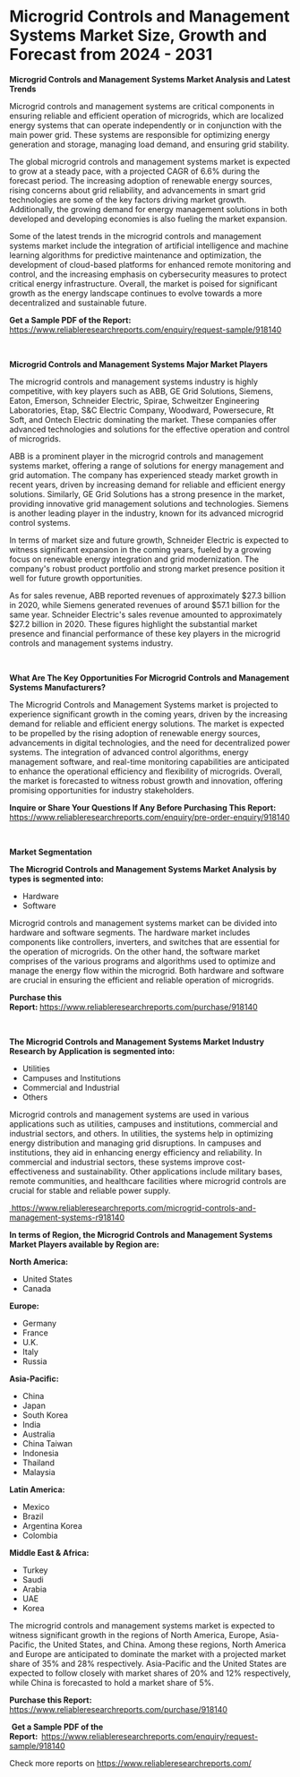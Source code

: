 <p><h1>Microgrid Controls and Management Systems Market Size, Growth and Forecast from 2024 - 2031</h1></p><p><strong>Microgrid Controls and Management Systems Market Analysis and Latest Trends</strong></p>
<p><p>Microgrid controls and management systems are critical components in ensuring reliable and efficient operation of microgrids, which are localized energy systems that can operate independently or in conjunction with the main power grid. These systems are responsible for optimizing energy generation and storage, managing load demand, and ensuring grid stability.</p><p>The global microgrid controls and management systems market is expected to grow at a steady pace, with a projected CAGR of 6.6% during the forecast period. The increasing adoption of renewable energy sources, rising concerns about grid reliability, and advancements in smart grid technologies are some of the key factors driving market growth. Additionally, the growing demand for energy management solutions in both developed and developing economies is also fueling the market expansion.</p><p>Some of the latest trends in the microgrid controls and management systems market include the integration of artificial intelligence and machine learning algorithms for predictive maintenance and optimization, the development of cloud-based platforms for enhanced remote monitoring and control, and the increasing emphasis on cybersecurity measures to protect critical energy infrastructure. Overall, the market is poised for significant growth as the energy landscape continues to evolve towards a more decentralized and sustainable future.</p></p>
<p><strong>Get a Sample PDF of the Report:&nbsp;</strong> <a href="https://www.reliableresearchreports.com/enquiry/request-sample/918140">https://www.reliableresearchreports.com/enquiry/request-sample/918140</a></p>
<p>&nbsp;</p>
<p><strong>Microgrid Controls and Management Systems Major Market Players</strong></p>
<p><p>The microgrid controls and management systems industry is highly competitive, with key players such as ABB, GE Grid Solutions, Siemens, Eaton, Emerson, Schneider Electric, Spirae, Schweitzer Engineering Laboratories, Etap, S&C Electric Company, Woodward, Powersecure, Rt Soft, and Ontech Electric dominating the market. These companies offer advanced technologies and solutions for the effective operation and control of microgrids.</p><p>ABB is a prominent player in the microgrid controls and management systems market, offering a range of solutions for energy management and grid automation. The company has experienced steady market growth in recent years, driven by increasing demand for reliable and efficient energy solutions. Similarly, GE Grid Solutions has a strong presence in the market, providing innovative grid management solutions and technologies. Siemens is another leading player in the industry, known for its advanced microgrid control systems.</p><p>In terms of market size and future growth, Schneider Electric is expected to witness significant expansion in the coming years, fueled by a growing focus on renewable energy integration and grid modernization. The company's robust product portfolio and strong market presence position it well for future growth opportunities.</p><p>As for sales revenue, ABB reported revenues of approximately $27.3 billion in 2020, while Siemens generated revenues of around $57.1 billion for the same year. Schneider Electric's sales revenue amounted to approximately $27.2 billion in 2020. These figures highlight the substantial market presence and financial performance of these key players in the microgrid controls and management systems industry.</p></p>
<p>&nbsp;</p>
<p><strong>What Are The Key Opportunities For Microgrid Controls and Management Systems Manufacturers?</strong></p>
<p><p>The Microgrid Controls and Management Systems market is projected to experience significant growth in the coming years, driven by the increasing demand for reliable and efficient energy solutions. The market is expected to be propelled by the rising adoption of renewable energy sources, advancements in digital technologies, and the need for decentralized power systems. The integration of advanced control algorithms, energy management software, and real-time monitoring capabilities are anticipated to enhance the operational efficiency and flexibility of microgrids. Overall, the market is forecasted to witness robust growth and innovation, offering promising opportunities for industry stakeholders.</p></p>
<p><strong>Inquire or Share Your Questions If Any Before Purchasing This Report:</strong> <a href="https://www.reliableresearchreports.com/enquiry/pre-order-enquiry/918140">https://www.reliableresearchreports.com/enquiry/pre-order-enquiry/918140</a></p>
<p>&nbsp;</p>
<p><strong>Market Segmentation</strong></p>
<p><strong>The Microgrid Controls and Management Systems Market Analysis by types is segmented into:</strong></p>
<p><ul><li>Hardware</li><li>Software</li></ul></p>
<p><p>Microgrid controls and management systems market can be divided into hardware and software segments. The hardware market includes components like controllers, inverters, and switches that are essential for the operation of microgrids. On the other hand, the software market comprises of the various programs and algorithms used to optimize and manage the energy flow within the microgrid. Both hardware and software are crucial in ensuring the efficient and reliable operation of microgrids.</p></p>
<p><strong>Purchase this Report:&nbsp;</strong><a href="https://www.reliableresearchreports.com/purchase/918140">https://www.reliableresearchreports.com/purchase/918140</a></p>
<p>&nbsp;</p>
<p><strong>The Microgrid Controls and Management Systems Market Industry Research by Application is segmented into:</strong></p>
<p><ul><li>Utilities</li><li>Campuses and Institutions</li><li>Commercial and Industrial</li><li>Others</li></ul></p>
<p><p>Microgrid controls and management systems are used in various applications such as utilities, campuses and institutions, commercial and industrial sectors, and others. In utilities, the systems help in optimizing energy distribution and managing grid disruptions. In campuses and institutions, they aid in enhancing energy efficiency and reliability. In commercial and industrial sectors, these systems improve cost-effectiveness and sustainability. Other applications include military bases, remote communities, and healthcare facilities where microgrid controls are crucial for stable and reliable power supply.</p></p>
<p><a href="https://www.reliableresearchreports.com/microgrid-controls-and-management-systems-r918140">&nbsp;https://www.reliableresearchreports.com/microgrid-controls-and-management-systems-r918140</a></p>
<p><strong>In terms of Region, the Microgrid Controls and Management Systems Market Players available by Region are:</strong></p>
<p>
    <p> <strong> North America: </strong>
        <ul>
            <li>United States</li>
            <li>Canada</li>
        </ul>
        </p> 
    <p> <strong> Europe: </strong>
        <ul>
            <li>Germany</li>
            <li>France</li>
            <li>U.K.</li>
            <li>Italy</li>
            <li>Russia</li>
        </ul>
        </p> 
    <p> <strong> Asia-Pacific: </strong>
        <ul>
            <li>China</li>
            <li>Japan</li>
            <li>South Korea</li>
            <li>India</li>
            <li>Australia</li>
            <li>China Taiwan</li>
            <li>Indonesia</li>
            <li>Thailand</li>
            <li>Malaysia</li>
        </ul>
        </p> 
    <p> <strong> Latin America: </strong>
        <ul>
            <li>Mexico</li>
            <li>Brazil</li>
            <li>Argentina Korea</li>
            <li>Colombia</li>
        </ul>
        </p> 
    <p> <strong> Middle East & Africa: </strong>
        <ul>
            <li>Turkey</li>
            <li>Saudi</li>
            <li>Arabia</li>
            <li>UAE</li>
            <li>Korea</li>
        </ul>
    </p>
    </p>
<p><p>The microgrid controls and management systems market is expected to witness significant growth in the regions of North America, Europe, Asia-Pacific, the United States, and China. Among these regions, North America and Europe are anticipated to dominate the market with a projected market share of 35% and 28% respectively. Asia-Pacific and the United States are expected to follow closely with market shares of 20% and 12% respectively, while China is forecasted to hold a market share of 5%.</p></p>
<p><strong>Purchase this Report: </strong><a href="https://www.reliableresearchreports.com/purchase/918140">https://www.reliableresearchreports.com/purchase/918140</a></p>
<p>&nbsp;<strong>Get a Sample PDF of the Report:&nbsp;&nbsp;</strong><a href="https://www.reliableresearchreports.com/enquiry/request-sample/918140">https://www.reliableresearchreports.com/enquiry/request-sample/918140</a></p>
<p><strong></strong></p>
<p>Check more reports on <a href="https://www.reliableresearchreports.com/">https://www.reliableresearchreports.com/</a></p>